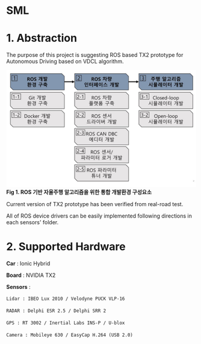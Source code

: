 # SML
# 1. Abstraction
  The purpose of this project is suggesting ROS based TX2 prototype for Autonomous Driving based on VDCL algorithm.
  
   ![Github](./image/Github.JPG)
                        **Fig 1. ROS 기반 자율주행 알고리즘을 위한 통합 개발환경 구성요소**
  
  Current version of TX2 prototype has been verified from real-road test. 
  
  All of ROS device drivers can be easily implemented following directions in each sensors' folder.  
  
  
   
# 2. Supported Hardware
 
   **Car** : Ionic Hybrid 
   
   **Board** : NVIDIA TX2
   
   **Sensors** : 
  
    Lidar : IBEO Lux 2010 / Velodyne PUCK VLP-16 
     
    RADAR : Delphi ESR 2.5 / Delphi SRR 2
     
    GPS : RT 3002 / Inertial Labs INS-P / U-blox
     
    Camera : Mobileye 630 / EasyCap H.264 (USB 2.0)     
    



